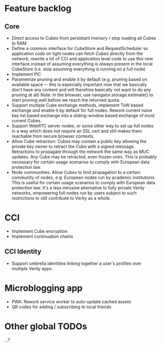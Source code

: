 # Feature backlog
## Core
- Direct access to Cubes from persistant memory / stop loading all Cubes to RAM
- Define a common interface for CubeStore and RequestScheduler so application
  code on light nodes can fetch Cubes directly from the network; rewrite a lot
  of CCI and application level code to use this new interface instead of assuming
  everything is always present in the local CubeStore (i.e. stop assuming
  everything is running on a full node)
- Implement PIC
- Parametrize pruning and enable it by default
  (e.g. pruning based on available space -- this is especially important
  now that we basically don't have any content and will therefore basically
  not want to do any pruning at all)
  Note: In the browser, use navigator.storage.estimate() to start pruning
  well before we reach the returned quota.
- Support multiple Cube exchange methods, implement ToW based exchange and
  enable it by default for full nodes.
  Rework current naive key list based exchange into a sliding-window based
  exchange of most current Cubes.
- Support WebRTC server nodes, or some other way to set up full nodes in a way
  which does not require an SSL cert and still makes them reachable from secure
  browser contexts.
- Allow Cube retraction: Cubes may contain a public key allowing the private
  key owner to retract the Cube with a signed message. Retractions to propagate
  through the network the same way as MUC updates. Any Cube may be retracted,
  even frozen ones. This is probably necessary for certain usage scenarios
  to comply with European data protection law.
- Node communities: Allow Cubes to limit propagation to a certain community of
  nodes, e.g. European nodes run by academic institutions. This is useful
  for certain usage scenarios to comply with European data protection law.
  It's a less intrusive alternative to fully private Verity networks, empowering
  full nodes run by users subject to such restrictions to still contribute to
  Verity as a whole.

# CCI
- Implement Cube encryption
- Implement continuation chains

## CCI Identity
- Support umbrella identities linking together a user's profiles over multiple
  Verity apps.

# Microblogging app
- PWA: Rework service worker to auto-update cached assets
- QR codes for adding / subscribing to local friends

# Other global TODOs
...?
